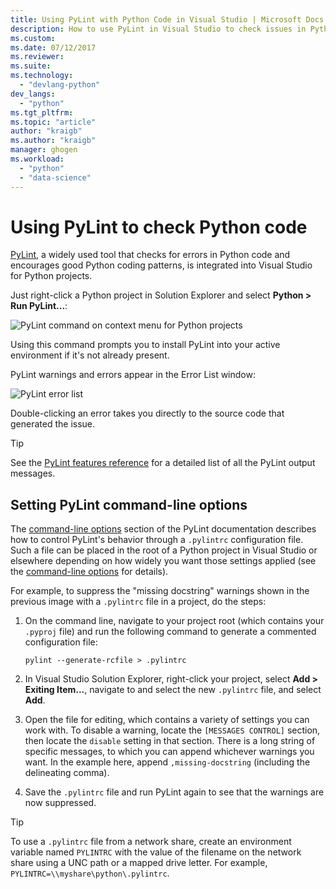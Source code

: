 ```yaml
---
title: Using PyLint with Python Code in Visual Studio | Microsoft Docs
description: How to use PyLint in Visual Studio to check issues in Python code.
ms.custom:
ms.date: 07/12/2017
ms.reviewer:
ms.suite:
ms.technology: 
  - "devlang-python"
dev_langs:
  - "python"
ms.tgt_pltfrm:
ms.topic: "article"
author: "kraigb"
ms.author: "kraigb"
manager: ghogen
ms.workload: 
  - "python"
  - "data-science"
---
```


# Using PyLint to check Python code

[PyLint](https://www.pylint.org/), a widely used tool that checks for errors in Python code and encourages good Python coding patterns, is integrated into Visual Studio for Python projects.

Just right-click a Python project in Solution Explorer and select **Python > Run PyLint...**:

![PyLint command on context menu for Python projects](media/code-pylint-command.png)

Using this command prompts you to install PyLint into your active environment if it's not already present.

PyLint warnings and errors appear in the Error List window:

![PyLint error list](media/code-pylint-error-list.png)

Double-clicking an error takes you directly to the source code that generated the issue.

> [!Tip]
> See the [PyLint features reference](https://pylint.readthedocs.io/en/latest/technical_reference/features.html) for a detailed list of all the PyLint output messages.

## Setting PyLint command-line options

The [command-line options](https://pylint.readthedocs.io/en/latest/user_guide/run.html#command-line-options) section of the PyLint documentation describes how to control PyLint's behavior through a `.pylintrc` configuration file. Such a file can be placed in the root of a Python project in Visual Studio or elsewhere depending on how widely you want those settings applied (see the [command-line options](https://pylint.readthedocs.io/en/latest/user_guide/run.html#command-line-options) for details).

For example, to suppress the "missing docstring" warnings shown in the previous image with a `.pylintrc` file in a project, do the  steps:

1. On the command line, navigate to your project root (which contains your `.pyproj` file) and run the following command to generate a commented configuration file:

   ```command
   pylint --generate-rcfile > .pylintrc
   ```

1. In Visual Studio Solution Explorer, right-click your project, select **Add > Exiting Item...**, navigate to and select the new `.pylintrc` file, and select **Add**.

1. Open the file for editing, which contains a variety of settings you can work with. To disable a warning, locate the `[MESSAGES CONTROL]` section, then locate the `disable` setting in that section. There is a long string of specific messages, to which you can append whichever warnings you want. In the example here, append `,missing-docstring` (including the delineating comma).

1. Save the `.pylintrc` file and run PyLint again to see that the warnings are now suppressed.

> [!Tip]
> To use a `.pylintrc` file from a network share, create an environment variable named `PYLINTRC` with the value of the filename on the network share using a UNC path or a mapped drive letter. For example, `PYLINTRC=\\myshare\python\.pylintrc`.
